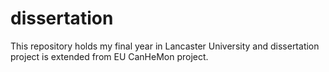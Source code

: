 # dissertation
This repository holds my final year in Lancaster University and dissertation project is extended from EU CanHeMon project.   
